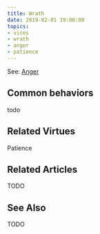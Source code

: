 ```yaml
---
title: Wrath
date: 2019-02-01 19:00:00
topics: 
- vices
- wrath
- anger
- patience
---
```


See: [Anger](../anger)

## Common behaviors
todo


## Related Virtues
Patience

## Related Articles
TODO

## See Also
TODO
